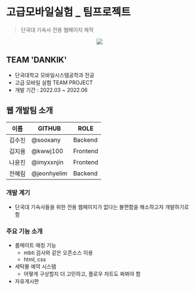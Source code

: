 # 고급모바일실험 _  팀프로젝트
> 단국대 기숙사 전용 웹페이지 제작

<p align="center"><img src="https://user-images.githubusercontent.com/127607722/234476032-9ccbeb74-ffea-44a8-844d-8b43ae21e4cb.png"></p>



## TEAM 'DANKIK'
- 단국대학교 모바일시스템공학과 전공
- 고급 모바일 실험 TEAM PROJECT
- 개발 기간 : 2022.03 ~ 2022.06 

## 웹 개발팀 소개
이름 | GITHUB | ROLE
---|---|---|
김수진 | @sooxany | Backend
김지용 | @kwwj100 | Frontend
나윤진 | @imyxxnjin | Frontend
전혜림 | @jeonhyelim | Backend


### 개발 계기
* 단국대 기숙사들을 위한 전용 웹페이지가 없다는 불편함을 해소하고자 개발하기로 함

### 주요 기능 소개

- 룸메이트 매칭 기능
  - mbti 검사와 같은 오픈소스 이용
  - html, css
- 세탁물 예약 시스템 
  - 어떻게 구상할지 더 고민하고, 플로우 차트도 짜봐야 함
- 자유게시판





